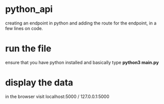 # python_api

creating an endpoint in python and adding the route for the endpoint, in a few lines on code.

# run the file
ensure that you have python installed  and basically type **python3 main.py**

# display the data
in the browser visit localhost:5000 / 127.0.0.1:5000
